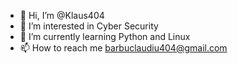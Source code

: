 - 👋 Hi, I’m @Klaus404
- 👀 I’m interested in Cyber Security
- 🌱 I’m currently learning Python and Linux
- 📫 How to reach me barbuclaudiu404@gmail.com

<!---
Klaus404/Klaus404 is a ✨ special ✨ repository because its `README.md` (this file) appears on your GitHub profile.
You can click the Preview link to take a look at your changes.
--->
